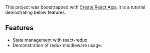 This project was bootstrapped with [Create React App](https://github.com/facebook/create-react-app). It is a tutorial demostrating below features.

## Features
- State management with react-redux
- Demonstration of redux middleware usage.